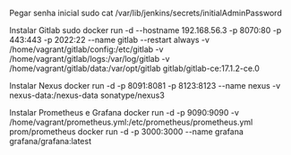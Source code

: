 Pegar senha inicial
sudo cat /var/lib/jenkins/secrets/initialAdminPassword

Instalar Gitlab 
sudo docker run -d --hostname 192.168.56.3 -p 8070:80 -p 443:443 -p 2022:22 --name gitlab --restart always -v /home/vagrant/gitlab/config:/etc/gitlab -v /home/vagrant/gitlab/logs:/var/log/gitlab -v /home/vagrant/gitlab/data:/var/opt/gitlab gitlab/gitlab-ce:17.1.2-ce.0

Instalar Nexus
docker run -d -p 8091:8081 -p 8123:8123 --name nexus -v nexus-data:/nexus-data sonatype/nexus3

Instalar Prometheus e Grafana
docker run -d -p 9090:9090 -v /home/vagrant/prometheus.yml:/etc/prometheus/prometheus.yml prom/prometheus
docker run -d -p 3000:3000 --name grafana grafana/grafana:latest
